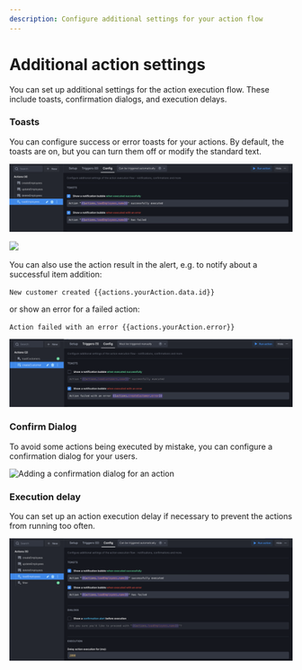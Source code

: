 ```yaml
---
description: Configure additional settings for your action flow
---
```


# Additional action settings

You can set up additional settings for the action execution flow. These include toasts, confirmation dialogs, and execution delays.

### Toasts

You can configure success or error toasts for your actions. By default, the toasts are on, but you can turn them off or modify the standard text.

![Toasts settings](<../../.gitbook/assets/Screenshot 2022-02-21 at 14.24.59.png>)

![](../../.gitbook/assets/actionOpt.gif)

You can also use the action result in the alert, e.g. to notify about a successful item addition:

`New customer created {{actions.yourAction.data.id}}`

or show an error for a failed action:

`Action failed with an error {{actions.yourAction.error}}`&#x20;

![](<../../.gitbook/assets/Screenshot 2022-02-21 at 19.03.21.png>)

### Confirm Dialog

To avoid some actions being executed by mistake, you can configure a confirmation dialog for your users.&#x20;

![Adding a confirmation dialog for an action](../../.gitbook/assets/confOpt.gif)

### Execution delay

You can set up an action execution delay if necessary to prevent the actions from running too often.

![Setting up a delay](<../../.gitbook/assets/Screenshot 2022-02-21 at 18.21.01.png>)
